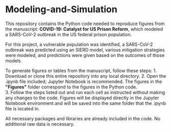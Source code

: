 # Modeling-and-Simulation
This repository contains the Python code needed to reproduce figures from the manuscript: **COVID-19: Catalyst for US Prison Reform**, which modeled a SARS-CoV-2 outbreak in the US federal prison population. 

For this project, a vulnerable population was identified, a SARS-CoV-2 outbreak was predicted using an SIERD model, various mitigation strategies were modeled, and predictions were given based on the outcomes of those models.

To generate figures or tables from the manuscript, follow these steps:
    1. Download or clone this entire repository into any local directory.
    2. Open the .ipynb file included; Jupyter Notebook is recommended.
    The figures in the **"Figures"** folder correspond to the figures in the Python code.  
    3. Follow the steps listed out and run each cell as instructed without making any changes to the code. Figures will be displayed directly in the Jupyter Notebook environment and will be saved into the same folder that the .ipynb file is located in. 
    
All necessary packages and libraries are already included in the code. No additional raw data is necessary.
